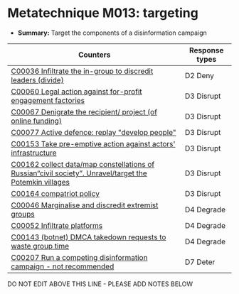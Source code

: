 # Metatechnique M013: targeting

* **Summary:** Target the components of a disinformation campaign


| Counters | Response types |
| -------- | -------------- |
| [C00036 Infiltrate the in-group to discredit leaders (divide)](../counters/C00036.md) | D2 Deny |
| [C00060 Legal action against for-profit engagement factories](../counters/C00060.md) | D3 Disrupt |
| [C00067 Denigrate the recipient/ project (of online funding)](../counters/C00067.md) | D3 Disrupt |
| [C00077 Active defence: replay "develop people"](../counters/C00077.md) | D3 Disrupt |
| [C00153 Take pre-emptive action against actors' infrastructure](../counters/C00153.md) | D3 Disrupt |
| [C00162 collect data/map constellations of Russian“civil society”. Unravel/target the Potemkin villages](../counters/C00162.md) | D3 Disrupt |
| [C00164 compatriot policy](../counters/C00164.md) | D3 Disrupt |
| [C00046 Marginalise and discredit extremist groups](../counters/C00046.md) | D4 Degrade |
| [C00052 Infiltrate platforms](../counters/C00052.md) | D4 Degrade |
| [C00143 (botnet) DMCA takedown requests to waste group time](../counters/C00143.md) | D4 Degrade |
| [C00207 Run a competing disinformation campaign - not recommended](../counters/C00207.md) | D7 Deter |



DO NOT EDIT ABOVE THIS LINE - PLEASE ADD NOTES BELOW